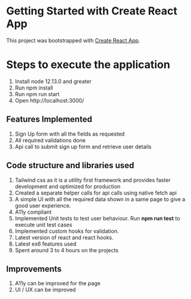 # Getting Started with Create React App

This project was bootstrapped with [Create React App](https://github.com/facebook/create-react-app).

# Steps to execute the application

1. Install node 12.13.0 and greater
2. Run npm install
3. Run npm run start
4. Open http://localhost:3000/

## Features Implemented

1. Sign Up form with all the fields as requested
2. All required validations done
3. Api call to submit sign up form and retrieve user details

## Code structure and libraries used

1. Tailwind css as it is a utility first framework and provides faster development and optimized for production
2. Created a separate helper calls for api calls using native fetch api
3. A simple UI with all the required data shown in a same page to give a good user experience.
4. A11y compliant
5. Implemented Unit tests to test user behaviour. Run **npm run test** to execute unit test cases
6. Implemented custom hooks for validation.
7. Latest version of react and react hooks.
8. Latest es6 features used
9. Spent around 3 to 4 hours on the projects

## Improvements

1. A11y can be improved for the page
2. UI / UX can be improved

